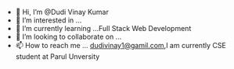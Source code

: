 - 👋 Hi, I’m @Dudi Vinay Kumar
- 👀 I’m interested in ... 
- 🌱 I’m currently learning ...Full Stack Web Development
- 💞 I’m looking to collaborate on ...
- 📫 How to reach me ... dudivinay1@gamil.com,I am currently CSE student at Parul Unversity
